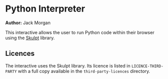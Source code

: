 # Python Interpreter

**Author:** Jack Morgan

This interactive allows the user to run Python code within their browser using the [Skulpt](https://github.com/skulpt/skulpt) library.

## Licences

The interactive uses the Skulpt library.
Its licence is listed in `LICENCE-THIRD-PARTY` with a full copy available in the `third-party-licences` directory.
